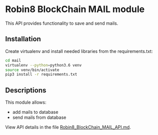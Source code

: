 # Robin8 BlockChain MAIL module

This API provides functionality to save and send mails.

## Installation

Create virtualenv and install needed libraries from the requirements.txt:

```bash
cd mail
virtualenv --python=python3.6 venv
source venv/bin/activate
pip3 install -r requirements.txt
```

## Descriptions

This module allows:

- add mails to database
- send mails from database

View API details in the file [Robin8_BlockChain_MAIL_API.md](Robin8_BlockChain_MAIL_API.md).
